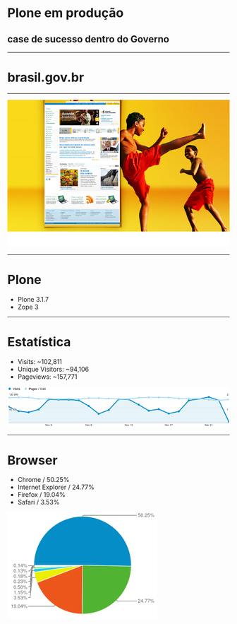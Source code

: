 # Plone em produção

## case de sucesso dentro do Governo

---

# brasil.gov.br

---

![brasil-gov-br](_img/brasil_gov_br.png)

---

# Plone

- Plone 3.1.7
- Zope 3

---

# Estatística

- Visits: ~102,811
- Unique Visitors: ~94,106
- Pageviews: ~157,771

![brasil-access](_img/brasil-access.png)

---

# Browser

- Chrome / 50.25%
- Internet Explorer / 24.77%
- Firefox / 19.04%
- Safari / 3.53%

![brasil-browser](_img/brasil-browser.png)
